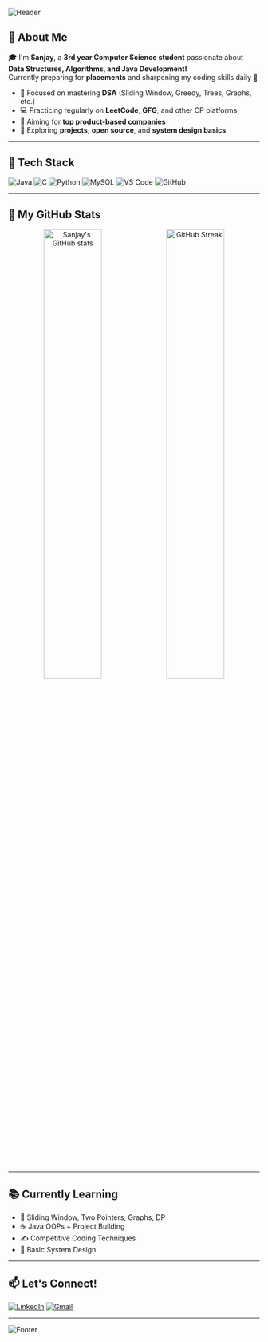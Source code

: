 <!-- Profile Banner -->
![Header](https://capsule-render.vercel.app/api?type=waving&color=0:00c6ff,100:0072ff&height=200&section=header&text=Hey%20I'm%20Sanjay!👋&fontSize=40&fontColor=ffffff)

## 🌟 About Me

🎓 I'm **Sanjay**, a **3rd year Computer Science student** passionate about  
**Data Structures, Algorithms, and Java Development!**  
Currently preparing for **placements** and sharpening my coding skills daily 🚀

- 🧠 Focused on mastering **DSA** (Sliding Window, Greedy, Trees, Graphs, etc.)
- 💻 Practicing regularly on **LeetCode**, **GFG**, and other CP platforms
- 💼 Aiming for **top product-based companies**
- 🌱 Exploring **projects**, **open source**, and **system design basics**

---

## 💼 Tech Stack

![Java](https://img.shields.io/badge/Java-%23ED8B00.svg?style=for-the-badge&logo=java&logoColor=white)
![C](https://img.shields.io/badge/C-%2300599C.svg?style=for-the-badge&logo=c&logoColor=white)
![Python](https://img.shields.io/badge/Python-FFD43B?style=for-the-badge&logo=python&logoColor=blue)
![MySQL](https://img.shields.io/badge/MySQL-005C84?style=for-the-badge&logo=mysql&logoColor=white)
![VS Code](https://img.shields.io/badge/VSCode-007ACC?style=for-the-badge&logo=visual-studio-code&logoColor=white)
![GitHub](https://img.shields.io/badge/GitHub-181717?style=for-the-badge&logo=github&logoColor=white)

---

## 🚀 My GitHub Stats

<p align="center">
  <img src="https://github-readme-stats.vercel.app/api?username=YOUR_USERNAME&show_icons=true&theme=radical" alt="Sanjay's GitHub stats" width="48%" />
  <img src="https://github-readme-streak-stats.herokuapp.com/?user=YOUR_USERNAME&theme=radical" alt="GitHub Streak" width="48%"/>
</p>

---

## 📚 Currently Learning

- 🔁 Sliding Window, Two Pointers, Graphs, DP
- ☕ Java OOPs + Project Building
- ✍️ Competitive Coding Techniques
- 📘 Basic System Design

---

## 📫 Let's Connect!

[![LinkedIn](https://img.shields.io/badge/LinkedIn-blue?style=for-the-badge&logo=linkedin&logoColor=white)](https://www.linkedin.com/in/sanjayspidy)
[![Gmail](https://img.shields.io/badge/Gmail-D14836?style=for-the-badge&logo=gmail&logoColor=white)](sanjayd2147.email@example.com)

---

<!-- Footer -->
![Footer](https://capsule-render.vercel.app/api?type=waving&color=0:00c6ff,100:0072ff&height=100&section=footer)
